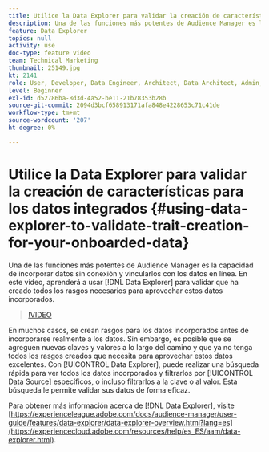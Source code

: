 ```yaml
---
title: Utilice la Data Explorer para validar la creación de características para los datos integrados
description: Una de las funciones más potentes de Audience Manager es la capacidad de incorporar datos sin conexión y vincularlos con los datos en línea. En este vídeo, aprenderá a utilizar la Data Explorer para validar que ha creado todos los rasgos necesarios para aprovechar estos datos integrados.
feature: Data Explorer
topics: null
activity: use
doc-type: feature video
team: Technical Marketing
thumbnail: 25149.jpg
kt: 2141
role: User, Developer, Data Engineer, Architect, Data Architect, Admin, Leader
level: Beginner
exl-id: d52786ba-8d3d-4a52-be11-21b78353b28b
source-git-commit: 2094d3bcf658913171afa848e4228653c71c41de
workflow-type: tm+mt
source-wordcount: '207'
ht-degree: 0%

---
```


# Utilice la Data Explorer para validar la creación de características para los datos integrados {#using-data-explorer-to-validate-trait-creation-for-your-onboarded-data}

Una de las funciones más potentes de Audience Manager es la capacidad de incorporar datos sin conexión y vincularlos con los datos en línea. En este vídeo, aprenderá a usar [!DNL Data Explorer] para validar que ha creado todos los rasgos necesarios para aprovechar estos datos incorporados.

>[!VIDEO](https://video.tv.adobe.com/v/330351/?quality=12&captions=spa)

En muchos casos, se crean rasgos para los datos incorporados antes de incorporarse realmente a los datos. Sin embargo, es posible que se agreguen nuevas claves y valores a lo largo del camino y que ya no tenga todos los rasgos creados que necesita para aprovechar estos datos excelentes. Con [!UICONTROL Data Explorer], puede realizar una búsqueda rápida para ver todos los datos incorporados y filtrarlos por [!UICONTROL Data Source] específicos, o incluso filtrarlos a la clave o al valor. Esta búsqueda le permite validar sus datos de forma eficaz.

Para obtener más información acerca de [!DNL Data Explorer], visite [https://experienceleague.adobe.com/docs/audience-manager/user-guide/features/data-explorer/data-explorer-overview.html?lang=es](https://experiencecloud.adobe.com/resources/help/es_ES/aam/data-explorer.html).
